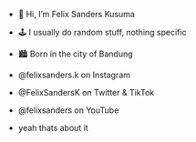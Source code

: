 - 👋 Hi, I’m Felix Sanders Kusuma
- 🕹️ I usually do random stuff, nothing specific
- 🏙️ Born in the city of Bandung
- @felixsanders.k on Instagram
- @FelixSandersK on Twitter & TikTok
- @felixsanders on YouTube

- yeah thats about it

<!---
FelixSanders/FelixSanders is a ✨ special ✨ repository because its `README.md` (this file) appears on your GitHub profile.
You can click the Preview link to take a look at your changes.
--->
